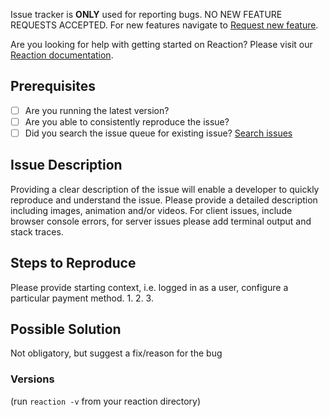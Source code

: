 Issue tracker is **ONLY** used for reporting bugs. NO NEW FEATURE REQUESTS ACCEPTED. For new features navigate to [Request new feature](https://github.com/reactioncommerce/reaction-feature-requests).

Are you looking for help with getting started on Reaction? Please visit our [Reaction documentation](https://docs.reactioncommerce.com/reaction-docs/master/getting-started-developing-with-reaction).

## Prerequisites
* [ ] Are you running the latest version?
* [ ] Are you able to consistently reproduce the issue?
* [ ] Did you search the issue queue for existing issue? [Search issues](https://github.com/reactioncommerce/reaction/issues)

## Issue Description
Providing a clear description of the issue will enable a developer to quickly reproduce and understand the issue. Please provide a detailed description including images, animation and/or videos. For client issues, include browser console errors, for server issues please add terminal output and stack traces.

## Steps to Reproduce
Please provide starting context, i.e. logged in as a user, configure a particular payment method.
1.
2.
3.

## Possible Solution
Not obligatory, but suggest a fix/reason for the bug


### Versions
(run `reaction -v` from your reaction directory)
